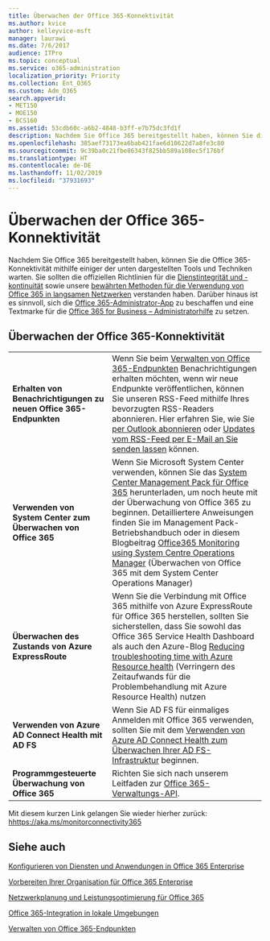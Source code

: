 ```yaml
---
title: Überwachen der Office 365-Konnektivität
ms.author: kvice
author: kelleyvice-msft
manager: laurawi
ms.date: 7/6/2017
audience: ITPro
ms.topic: conceptual
ms.service: o365-administration
localization_priority: Priority
ms.collection: Ent_O365
ms.custom: Adm_O365
search.appverid:
- MET150
- MOE150
- BCS160
ms.assetid: 53cdb60c-a6b2-4848-b3ff-e7b75dc3fd1f
description: Nachdem Sie Office 365 bereitgestellt haben, können Sie die Office 365-Konnektivität mithilfe einiger der unten dargestellten Tools und Techniken warten. Sie sollten die offiziellen Richtlinien für die Dienstintegrität und -kontinuität sowie unsere bewährten Methoden für die Verwendung von Office 365 in langsamen Netzwerken verstanden haben. Darüber hinaus ist es sinnvoll, sich die Office 365-Administrator-App zu beschaffen und eine Textmarke für die Office 365 for Business – Administratorhilfe zu setzen.
ms.openlocfilehash: 385aef73173ea6bab421fae6d10622d7a8fe3c80
ms.sourcegitcommit: 9c39ba0c21fbe86343f825bb589a108ec5f176bf
ms.translationtype: HT
ms.contentlocale: de-DE
ms.lasthandoff: 11/02/2019
ms.locfileid: "37931693"
---
```

# <a name="monitor-office-365-connectivity"></a>Überwachen der Office 365-Konnektivität

Nachdem Sie Office 365 bereitgestellt haben, können Sie die Office 365-Konnektivität mithilfe einiger der unten dargestellten Tools und Techniken warten. Sie sollten die offiziellen Richtlinien für die [Dienstintegrität und -kontinuität](https://docs.microsoft.com/office365/servicedescriptions/office-365-platform-service-description/service-health-and-continuity) sowie unsere [bewährten Methoden für die Verwendung von Office 365 in langsamen Netzwerken](https://support.office.com/article/fd16c8d2-4799-4c39-8fd7-045f06640166) verstanden haben. Darüber hinaus ist es sinnvoll, sich die [Office 365-Administrator-App](https://blogs.office.com/2015/03/13/administer-on-the-go-with-the-updated-office-365-admin-app/) zu beschaffen und eine Textmarke für die [Office 365 for Business – Administratorhilfe](https://support.office.com/article/17d3ff3f-3601-466e-b5a1-482b31cfb791) zu setzen.
  
## <a name="monitoring-office-365-connectivity"></a>Überwachen der Office 365-Konnektivität

|||
|:-----|:-----|
|**Erhalten von Benachrichtigungen zu neuen Office 365-Endpunkten** <br/> |Wenn Sie beim [Verwalten von Office 365-Endpunkten](https://support.office.com/article/99cab9d4-ef59-4207-9f2b-3728eb46bf9a) Benachrichtigungen erhalten möchten, wenn wir neue Endpunkte veröffentlichen, können Sie unseren RSS-Feed mithilfe Ihres bevorzugten RSS-Readers abonnieren. Hier erfahren Sie, wie Sie [per Outlook abonnieren](https://go.microsoft.com/fwlink/p/?LinkId=532416) oder [Updates vom RSS-Feed per E-Mail an Sie senden lassen](https://go.microsoft.com/fwlink/p/?LinkId=532417) können. <br/> |
|**Verwenden von System Center zum Überwachen von Office 365** <br/> |Wenn Sie Microsoft System Center verwenden, können Sie das [System Center Management Pack für Office 365](https://www.microsoft.com/download/details.aspx?id=43708) herunterladen, um noch heute mit der Überwachung von Office 365 zu beginnen. Detailliertere Anweisungen finden Sie im Management Pack-Betriebshandbuch oder in diesem Blogbeitrag [Office365 Monitoring using System Centre Operations Manager](https://blogs.msdn.com/b/mvpawardprogram/archive/2015/07/08/office365-monitoring-using-system-centre-operations-manager.aspx) (Überwachen von Office 365 mit dem System Center Operations Manager) <br/> |
|**Überwachen des Zustands von Azure ExpressRoute** <br/> |Wenn Sie die Verbindung mit Office 365 mithilfe von Azure ExpressRoute für Office 365 herstellen, sollten Sie sicherstellen, dass Sie sowohl das Office 365 Service Health Dashboard als auch den Azure-Blog [Reducing troubleshooting time with Azure Resource health](https://azure.microsoft.com/blog/reduce-troubleshooting-time-with-azure-resource-health/) (Verringern des Zeitaufwands für die Problembehandlung mit Azure Resource Health) nutzen <br/> |
|**Verwenden von Azure AD Connect Health mit AD FS** <br/> |Wenn Sie AD FS für einmaliges Anmelden mit Office 365 verwenden, sollten Sie mit dem [Verwenden von Azure AD Connect Health zum Überwachen Ihrer AD FS-Infrastruktur](https://azure.microsoft.com/documentation/articles/active-directory-aadconnect-health-adfs/) beginnen.  <br/> |
|**Programmgesteuerte Überwachung von Office 365** <br/> |Richten Sie sich nach unserem Leitfaden zur [Office 365-Verwaltungs-API](https://docs.microsoft.com/office/office-365-management-api/office-365-management-apis-overview).  <br/> |

Mit diesem kurzen Link gelangen Sie wieder hierher zurück: [hhttps://aka.ms/monitorconnectivity365](https://aka.ms/monitorconnectivity365)
  
## <a name="see-also"></a>Siehe auch

[Konfigurieren von Diensten und Anwendungen in Office 365 Enterprise](configure-services-and-applications.md)
  
[Vorbereiten Ihrer Organisation für Office 365 Enterprise](get-your-organization-ready-for-office-365.md)
  
[Netzwerkplanung und Leistungsoptimierung für Office 365](network-planning-and-performance.md)
  
[Office 365-Integration in lokale Umgebungen](office-365-integration.md)
  
[Verwalten von Office 365-Endpunkten](https://support.office.com/article/99cab9d4-ef59-4207-9f2b-3728eb46bf9a)
